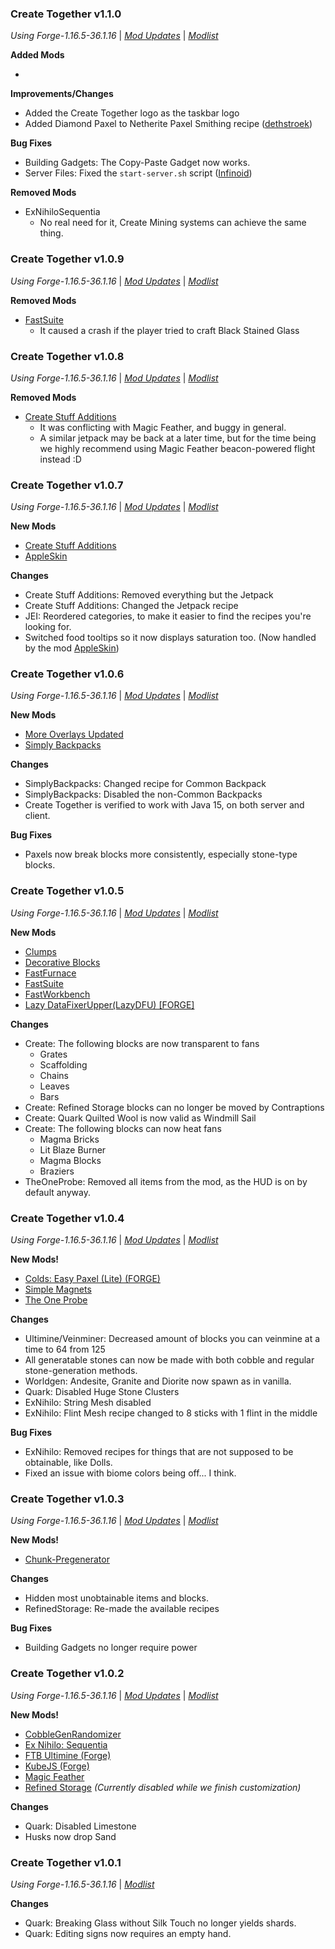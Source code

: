### Create Together v1.1.0

_Using Forge-1.16.5-36.1.16_ | _[Mod Updates](https://github.com/NillerMedDild/CreateTogether/blob/master/changelogs/changelog_mods_1.1.0.md)_ | _[Modlist](https://github.com/NillerMedDild/CreateTogether/blob/master/changelogs/modlist_1.1.0.md)_

**Added Mods**

-

**Improvements/Changes**

-   Added the Create Together logo as the taskbar logo
-   Added Diamond Paxel to Netherite Paxel Smithing recipe ([dethstroek](https://github.com/dethstroek))

**Bug Fixes**

-   Building Gadgets: The Copy-Paste Gadget now works.
-   Server Files: Fixed the `start-server.sh` script ([Infinoid](https://github.com/Infinoid))

**Removed Mods**

-   ExNihiloSequentia
    -   No real need for it, Create Mining systems can achieve the same thing.

### Create Together v1.0.9

_Using Forge-1.16.5-36.1.16_ | _[Mod Updates](https://github.com/NillerMedDild/CreateTogether/blob/master/changelogs/changelog_mods_1.0.9.md)_ | _[Modlist](https://github.com/NillerMedDild/CreateTogether/blob/master/changelogs/modlist_1.0.9.md)_

**Removed Mods**

-   [FastSuite](https://www.curseforge.com/minecraft/mc-mods/fastsuite)
    -   It caused a crash if the player tried to craft Black Stained Glass

### Create Together v1.0.8

_Using Forge-1.16.5-36.1.16_ | _[Mod Updates](https://github.com/NillerMedDild/CreateTogether/blob/master/changelogs/changelog_mods_1.0.8.md)_ | _[Modlist](https://github.com/NillerMedDild/CreateTogether/blob/master/changelogs/modlist_1.0.8.md)_

**Removed Mods**

-   [Create Stuff Additions](https://www.curseforge.com/minecraft/mc-mods/create-stuff-additions)
    -   It was conflicting with Magic Feather, and buggy in general.
    -   A similar jetpack may be back at a later time, but for the time being we highly recommend using Magic Feather beacon-powered flight instead :D

### Create Together v1.0.7

_Using Forge-1.16.5-36.1.16_ | _[Mod Updates](https://github.com/NillerMedDild/CreateTogether/blob/master/changelogs/changelog_mods_1.0.7.md)_ | _[Modlist](https://github.com/NillerMedDild/CreateTogether/blob/master/changelogs/modlist_1.0.7.md)_

**New Mods**

-   [Create Stuff Additions](https://www.curseforge.com/minecraft/mc-mods/create-stuff-additions)
-   [AppleSkin](https://www.curseforge.com/minecraft/mc-mods/appleskin)

**Changes**

-   Create Stuff Additions: Removed everything but the Jetpack
-   Create Stuff Additions: Changed the Jetpack recipe
-   JEI: Reordered categories, to make it easier to find the recipes you're looking for.
-   Switched food tooltips so it now displays saturation too. (Now handled by the mod [AppleSkin](https://www.curseforge.com/minecraft/mc-mods/appleskin))

### Create Together v1.0.6

_Using Forge-1.16.5-36.1.16_ | _[Mod Updates](https://github.com/NillerMedDild/CreateTogether/blob/master/changelogs/changelog_mods_1.0.6.md)_ | _[Modlist](https://github.com/NillerMedDild/CreateTogether/blob/master/changelogs/modlist_1.0.6.md)_

**New Mods**

-   [More Overlays Updated](https://www.curseforge.com/minecraft/mc-mods/more-overlays-updated)
-   [Simply Backpacks](https://www.curseforge.com/minecraft/mc-mods/simply-backpacks)

**Changes**

-   SimplyBackpacks: Changed recipe for Common Backpack
-   SimplyBackpacks: Disabled the non-Common Backpacks
-   Create Together is verified to work with Java 15, on both server and client.

**Bug Fixes**

-   Paxels now break blocks more consistently, especially stone-type blocks.

### Create Together v1.0.5

_Using Forge-1.16.5-36.1.16_ | _[Mod Updates](https://github.com/NillerMedDild/CreateTogether/blob/master/changelogs/changelog_mods_1.0.5.md)_ | _[Modlist](https://github.com/NillerMedDild/CreateTogether/blob/master/changelogs/modlist_1.0.5.md)_

**New Mods**

-   [Clumps](https://www.curseforge.com/minecraft/mc-mods/clumps)
-   [Decorative Blocks](https://www.curseforge.com/minecraft/mc-mods/decorative-blocks)
-   [FastFurnace](https://www.curseforge.com/minecraft/mc-mods/fastfurnace)
-   [FastSuite](https://www.curseforge.com/minecraft/mc-mods/fastsuite)
-   [FastWorkbench](https://www.curseforge.com/minecraft/mc-mods/fastworkbench)
-   [Lazy DataFixerUpper(LazyDFU) [FORGE]](https://www.curseforge.com/minecraft/mc-mods/lazy-dfu-forge)

**Changes**

-   Create: The following blocks are now transparent to fans
    -   Grates
    -   Scaffolding
    -   Chains
    -   Leaves
    -   Bars
-   Create: Refined Storage blocks can no longer be moved by Contraptions
-   Create: Quark Quilted Wool is now valid as Windmill Sail
-   Create: The following blocks can now heat fans
    -   Magma Bricks
    -   Lit Blaze Burner
    -   Magma Blocks
    -   Braziers
-   TheOneProbe: Removed all items from the mod, as the HUD is on by default anyway.

### Create Together v1.0.4

_Using Forge-1.16.5-36.1.16_ | _[Mod Updates](https://github.com/NillerMedDild/CreateTogether/blob/master/changelogs/changelog_mods_1.0.4.md)_ | _[Modlist](https://github.com/NillerMedDild/CreateTogether/blob/master/changelogs/modlist_1.0.4.md)_

**New Mods!**

-   [Colds: Easy Paxel (Lite) (FORGE)](https://www.curseforge.com/minecraft/mc-mods/colds-easy-paxel-lite)
-   [Simple Magnets](https://www.curseforge.com/minecraft/mc-mods/simple-magnets)
-   [The One Probe](https://www.curseforge.com/minecraft/mc-mods/the-one-probe)

**Changes**

-   Ultimine/Veinminer: Decreased amount of blocks you can veinmine at a time to 64 from 125
-   All generatable stones can now be made with both cobble and regular stone-generation methods.
-   Worldgen: Andesite, Granite and Diorite now spawn as in vanilla.
-   Quark: Disabled Huge Stone Clusters
-   ExNihilo: String Mesh disabled
-   ExNihilo: Flint Mesh recipe changed to 8 sticks with 1 flint in the middle

**Bug Fixes**

-   ExNihilo: Removed recipes for things that are not supposed to be obtainable, like Dolls.
-   Fixed an issue with biome colors being off... I think.

### Create Together v1.0.3

_Using Forge-1.16.5-36.1.16_ | _[Mod Updates](https://github.com/NillerMedDild/CreateTogether/blob/master/changelogs/changelog_mods_1.0.3.md)_ | _[Modlist](https://github.com/NillerMedDild/CreateTogether/blob/master/changelogs/modlist_1.0.3.md)_

**New Mods!**

-   [Chunk-Pregenerator](https://www.curseforge.com/minecraft/mc-mods/chunkpregenerator)

**Changes**

-   Hidden most unobtainable items and blocks.
-   RefinedStorage: Re-made the available recipes

**Bug Fixes**

-   Building Gadgets no longer require power

### Create Together v1.0.2

_Using Forge-1.16.5-36.1.16_ | _[Mod Updates](https://github.com/NillerMedDild/CreateTogether/blob/master/changelogs/changelog_mods_1.0.2.md)_ | _[Modlist](https://github.com/NillerMedDild/CreateTogether/blob/master/changelogs/modlist_1.0.2.md)_

**New Mods!**

-   [CobbleGenRandomizer](https://www.curseforge.com/minecraft/mc-mods/cobblegenrandomizer)
-   [Ex Nihilo: Sequentia](https://www.curseforge.com/minecraft/mc-mods/ex-nihilo-sequentia)
-   [FTB Ultimine (Forge)](https://www.curseforge.com/minecraft/mc-mods/ftb-ultimine-forge)
-   [KubeJS (Forge)](https://www.curseforge.com/minecraft/mc-mods/kubejs-forge)
-   [Magic Feather](https://www.curseforge.com/minecraft/mc-mods/magic-feather)
-   [Refined Storage](https://www.curseforge.com/minecraft/mc-mods/refined-storage) _(Currently disabled while we finish customization)_

**Changes**

-   Quark: Disabled Limestone
-   Husks now drop Sand

### Create Together v1.0.1

_Using Forge-1.16.5-36.1.16_ | _[Modlist](https://github.com/NillerMedDild/CreateTogether/blob/master/changelogs/modlist_1.0.1.md)_

**Changes**

-   Quark: Breaking Glass without Silk Touch no longer yields shards.
-   Quark: Editing signs now requires an empty hand.
